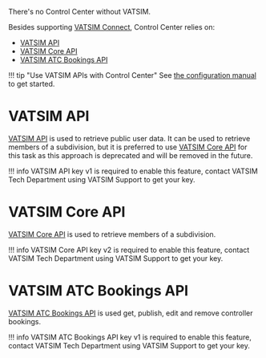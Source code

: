 <!-- markdownlint-disable first-line-heading -->

There's no Control Center without VATSIM.

Besides supporting [VATSIM Connect](./vatsim-connect.md), Control Center relies on:

 * [VATSIM API][vatsim-api]
 * [VATSIM Core API][vatsim-core-api]
 * [VATSIM ATC Bookings API][vatsim-atc-bookings-api]

!!! tip "Use VATSIM APIs with Control Center"
See [the configuration manual](../configuration/index.md#vatsim) to get started.

# VATSIM API

[VATSIM API][vatsim-api] is used to retrieve public user data. It can be used to retrieve members of a subdivision, but it is preferred to use [VATSIM Core API][vatsim-core-api] for this task as this approach is deprecated and will be removed in the future.

!!! info
VATSIM API key v1 is required to enable this feature, contact VATSIM Tech Department using VATSIM Support to get your key.

# VATSIM Core API

[VATSIM Core API][vatsim-core-api] is used to retrieve members of a subdivision.

!!! info
VATSIM Core API key v2 is required to enable this feature, contact VATSIM Tech Department using VATSIM Support to get your key.

# VATSIM ATC Bookings API

[VATSIM ATC Bookings API][vatsim-atc-bookings-api] is used get, publish, edit and remove controller bookings.

!!! info
VATSIM ATC Bookings API key v1 is required to enable this feature, contact VATSIM Tech Department using VATSIM Support to get your key.

[vatsim-api]: https://api.vatsim.net/api/
[vatsim-core-api]: https://vatsim.dev/api/core-api
[vatsim-atc-bookings-api]: https://atc-bookings.vatsim.net/api-doc
